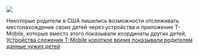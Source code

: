 <!--2025-04-04 12:58:06-->
<div class="yb">
  <div class="rss smaller1 habr"><img src="https://habrastorage.org/webt/yu/xm/j1/yuxmj1dbmguksjic5-xeajuonh0.jpeg" /><p>Некоторые родители в США лишились возможности отслеживать местонахождение своих детей через устройства и приложение T-Mobile, которые вместо этого показывали координаты других детей, <a... <br><a class="light" href="https://habr.com/ru/news/897600/?utm_source=habrahabr&utm_medium=rss&utm_campaign=897600">Устройства слежения T-Mobile короткое время показывали родителям данные чужих детей</a></div>
</div>
